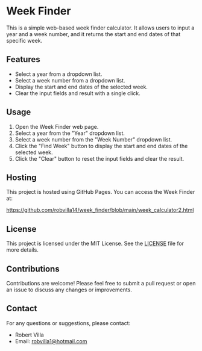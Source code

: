 # Week Finder

This is a simple web-based week finder calculator. It allows users to input a year and a week number, and it returns the start and end dates of that specific week.

## Features

- Select a year from a dropdown list.
- Select a week number from a dropdown list.
- Display the start and end dates of the selected week.
- Clear the input fields and result with a single click.

## Usage

1. Open the Week Finder web page.
2. Select a year from the "Year" dropdown list.
3. Select a week number from the "Week Number" dropdown list.
4. Click the "Find Week" button to display the start and end dates of the selected week.
5. Click the "Clear" button to reset the input fields and clear the result.

## Hosting

This project is hosted using GitHub Pages. You can access the Week Finder at:

https://github.com/robvilla14/week_finder/blob/main/week_calculator2.html

## License

This project is licensed under the MIT License. See the [LICENSE](LICENSE) file for more details.

## Contributions

Contributions are welcome! Please feel free to submit a pull request or open an issue to discuss any changes or improvements.

## Contact

For any questions or suggestions, please contact:

- Robert Villa
- Email: robvilla1@hotmail.com
